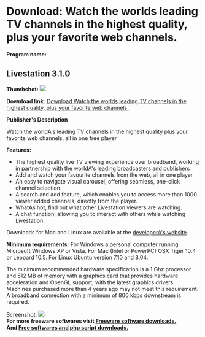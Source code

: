 # Download: Watch the worlds leading TV channels in the highest quality, plus your favorite web channels. 

**Program name:**

## Livestation 3.1.0

  
**Thumbshot:** ![](http://www.freewarefiles.com/screenshot/livestationplyr_md.jpg)   
  
**Download link:** [Download Watch the worlds leading TV channels in the highest quality, plus your favorite web channels. ](http://freesoftwares.boysofts.com/Livestation_program_43922.html)  
  


**Publisher's Description**  
  


Watch the worldA's leading TV channels in the highest quality plus your favorite web channels, all in one free player 

**Features:**

  * The highest quality live TV viewing experience over broadband, working in partnership with the worldA's leading broadcasters and publishers 
  * Add and watch your favourite channels from the web, all in one player 
  * An easy to navigate visual carousel, offering seamless, one-click channel selection. 
  * A search and add feature, which enables you to access more than 1000 viewer added channels, directly from the player. 
  * WhatAs hot, find out what other Livestation viewers are watching. 
  * A chat function, allowing you to interact with others while watching Livestation. 

Downloads for Mac and Linux are available at the [developerA's website](http://www.livestation.com/downloads?tracker=home_download).

**Minimum requirements:** For Windows a personal computer running Microsoft Windows XP or Vista. For Mac (Intel or PowerPC) OSX Tiger 10.4 or Leopard 10.5. For Linux Ubuntu version 7.10 and 8.04. 

The minimum recommended hardware specification is a 1 Ghz processor and 512 MB of memory with a graphics card that provides hardware acceleration and OpenGL support, with the latest graphics drivers. Machines purchased more than 4 years ago may not meet this requirement. A broadband connection with a minimum of 800 kbps downstream is required. 

  
  
Screenshot: ![](http://www.freewarefiles.com/screenshot/livestationplyr.jpg)   
**For more freeware softwares visit [Freeware software downloads.](http://freesoftwares.boysofts.com/)**   
**And [Free softwares and php script downloads.](http://www.boysofts.com/)**

